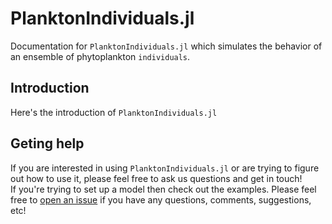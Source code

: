 # PlanktonIndividuals.jl

Documentation for `PlanktonIndividuals.jl` which simulates the behavior of an ensemble of phytoplankton `individuals`.

## Introduction

Here's the introduction of `PlanktonIndividuals.jl`

## Geting help

If you are interested in using `PlanktonIndividuals.jl` or are trying to figure out how to use it,
please feel free to ask us questions and get in touch!  
If you're trying to set up a model then check out the examples.
Please feel free to [open an issue](https://github.com/JuliaOcean/PlanktonIndividuals.jl/issues)
if you have any questions, comments, suggestions, etc!
